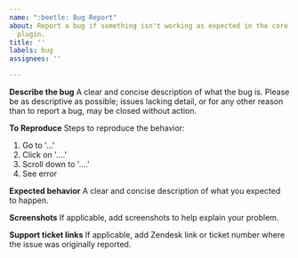 ```yaml
---
name: ":beetle: Bug Report"
about: Report a bug if something isn't working as expected in the core BuddyBoss Plattform
  plugin.
title: ''
labels: bug
assignees: ''

---
```


**Describe the bug**
A clear and concise description of what the bug is. Please be as descriptive as possible; issues lacking detail, or for any other reason than to report a bug, may be closed without action.

**To Reproduce**
Steps to reproduce the behavior:
1. Go to '...'
2. Click on '....'
3. Scroll down to '....'
4. See error

**Expected behavior**
A clear and concise description of what you expected to happen.

**Screenshots**
If applicable, add screenshots to help explain your problem.

**Support ticket links**
If applicable, add Zendesk link or ticket number where the issue was originally reported.
